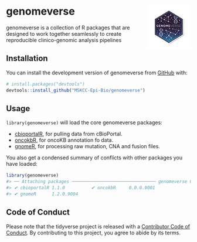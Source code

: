 
<!-- README.md is generated from README.Rmd. Please edit that file -->

# genomeverse <a href="https://mskcc-epi-bio.github.io/genomeverse/"><img src="man/figures/logo.png" align="right" height="120" alt="genomeverse website" /></a>

<!-- badges: start -->
<!-- badges: end -->

genomeverse is a collection of R packages that are designed to work
together seamlessly to create reproducible clinico-genomic analysis
pipelines

## Installation

You can install the development version of genomeverse from
[GitHub](https://github.com/) with:

``` r
# install.packages("devtools")
devtools::install_github("MSKCC-Epi-Bio/genomeverse")
```

## Usage

`library(genomeverse)` will load the core genomeverse packages:

- [cbioportalR](https://www.karissawhiting.com/cbioportalR/), for
  pulling data from cBioPortal.
- [oncokbR](https://www.karissawhiting.com/oncokbR/), for oncoKB
  annotation fo data.
- [gnomeR](https://mskcc-epi-bio.github.io/gnomeR/), for processing raw
  mutation, CNA and fusion files.

You also get a condensed summary of conflicts with other packages you
have loaded:

``` r
library(genomeverse)
#> ── Attaching packages ──────────────────────────────── genomeverse 0.0.0.9001 ──
#> ✔ cbioportalR 1.1.0          ✔ oncokbR     0.0.0.9001
#> ✔ gnomeR      1.2.0.9004
```

## Code of Conduct

Please note that the tidyverse project is released with a [Contributor
Code of Conduct](https://tidyverse.tidyverse.org/CODE_OF_CONDUCT.html).
By contributing to this project, you agree to abide by its terms.
